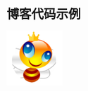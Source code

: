 博客代码示例
============

![Logo](web_res/icon_no_shadow.png)



     
    



    




























